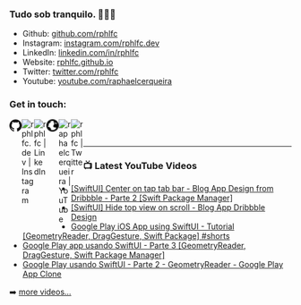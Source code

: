 ### Tudo sob tranquilo. 🙅🏼‍♀️

- Github: [github.com/rphlfc][github]
- Instagram: [instagram.com/rphlfc.dev][instagram]
- LinkedIn: [linkedin.com/in/rphlfc][linkedin]
- Website: [rphlfc.github.io][website]
- Twitter: [twitter.com/rphlfc][twitter]
- Youtube: [youtube.com/raphaelcerqueira][youtube]

### Get in touch:

[<img align="left" alt="rphlfc | GitHub" width="22px" src="https://raw.githubusercontent.com/github/explore/78df643247d429f6cc873026c0622819ad797942/topics/github/github.png" />][github]
[<img align="left" alt="rphlfc.dev | Instagram" width="22px" src="https://cdn.jsdelivr.net/npm/simple-icons@v3/icons/instagram.svg" />][instagram]
[<img align="left" alt="rphlfc | LinkedIn" width="22px" src="https://cdn.jsdelivr.net/npm/simple-icons@v3/icons/linkedin.svg" />][linkedin]
[<img align="left" alt="rphlfc.github.io" width="22px" src="https://raw.githubusercontent.com/iconic/open-iconic/master/svg/globe.svg" />][website]
[<img align="left" alt="raphaelcerqueira | YouTube" width="22px" src="https://cdn.jsdelivr.net/npm/simple-icons@v3/icons/youtube.svg" />][youtube]
[<img align="left" alt="rphlfc | Twitter" width="22px" src="https://cdn.jsdelivr.net/npm/simple-icons@v3/icons/twitter.svg" />][twitter]

<br/>
<br/>

---

### 📺 Latest YouTube Videos

<!-- YOUTUBE:START -->
- [[SwiftUI] Center on tap tab bar - Blog App Design from Dribbble - Parte 2 [Swift Package Manager]](https://www.youtube.com/watch?v=hV6TV8w_ALU)
- [[SwiftUI] Hide top view on scroll - Blog App Dribbble Design](https://www.youtube.com/watch?v=DcyCUUodw1Y)
- [Google Play iOS App using SwiftUI - Tutorial [GeometryReader, DragGesture, Swift Package] #shorts](https://www.youtube.com/watch?v=hQ3tNdKd3os)
- [Google Play app usando SwiftUI - Parte 3 [GeometryReader, DragGesture, Swift Package Manager]](https://www.youtube.com/watch?v=jI5fC1WNnkk)
- [Google Play usando SwiftUI - Parte 2 - GeometryReader - Google Play App Clone](https://www.youtube.com/watch?v=Gl6mBerNCIU)
<!-- YOUTUBE:END -->

➡️ [more videos...][youtube]

[github]: https://github.com/rphlfc
[instagram]: https://instagram.com/rphlfc.dev
[linkedin]: https://linkedin.com/in/rphlfc
[website]: https://rphlfc.github.io
[twitter]: https://twitter.com/rphlfc
[youtube]: https://youtube.com/raphaelcerqueira